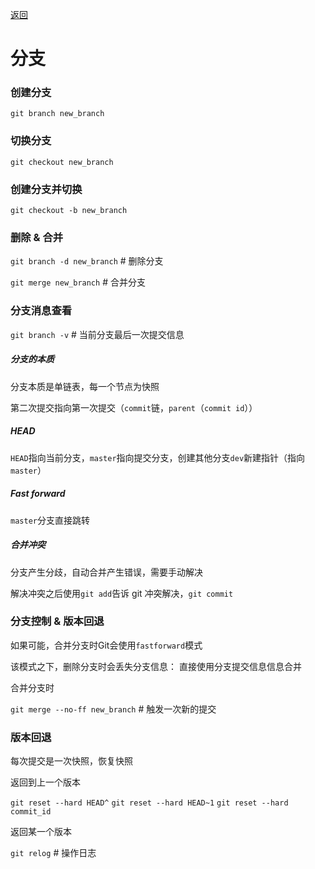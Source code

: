 [返回](README.md)

# 分支

### 创建分支

`git branch new_branch`

### 切换分支

`git checkout new_branch`

### 创建分支并切换

`git checkout -b new_branch`

### 删除 & 合并

`git branch -d new_branch` # 删除分支

`git merge new_branch` # 合并分支

### 分支消息查看

`git branch -v` # 当前分支最后一次提交信息

##### 分支的本质

分支本质是单链表，每一个节点为快照

第二次提交指向第一次提交（`commit`链，`parent`（`commit id`））

##### HEAD

`HEAD`指向当前分支，`master`指向提交分支，创建其他分支`dev`新建指针（指向`master`）

#####  Fast forward

`master`分支直接跳转

##### 合并冲突

分支产生分歧，自动合并产生错误，需要手动解决

解决冲突之后使用`git add`告诉 git 冲突解决，`git commit`

### 分支控制 & 版本回退

如果可能，合并分支时Git会使用`fastforward`模式

该模式之下，删除分支时会丢失分支信息：
 直接使用分支提交信息信息合并

合并分支时

`git merge --no-ff new_branch` # 触发一次新的提交

### 版本回退

每次提交是一次快照，恢复快照

返回到上一个版本

`git reset --hard HEAD^`
`git reset --hard HEAD~1`
`git reset --hard commit_id`

返回某一个版本

`git relog` # 操作日志